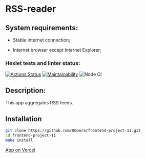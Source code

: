 # RSS-reader

## System requirements:

- Stable internet connection;

- Internet browser except Internet Explorer;

### Hexlet tests and linter status:
[![Actions Status](https://github.com/German-Nasyrov/frontend-project-11/workflows/hexlet-check/badge.svg)](https://github.com/German-Nasyrov/frontend-project-11/actions)
[![Maintainability](https://api.codeclimate.com/v1/badges/2c2af9f5f085d94fe735/maintainability)](https://codeclimate.com/github/German-Nasyrov/frontend-project-11/maintainability)
![Node CI](https://github.com//German-Nasyrov/frontend-project-11/actions/workflows/nodejs.yml/badge.svg)

## Description:

This app aggregates RSS feeds.

## Installation

```sh
git clone https://github.com/OGGera/frontend-project-11.git
cd frontend-project-11
make install
```

[App on Vercel](https://frontend-project-11-oggera.vercel.app/)
